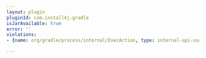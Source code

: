 ```yaml
---
layout: plugin
pluginId: com.install4j.gradle
isJarAvailable: true
error: ''
violations:
- {name: org/gradle/process/internal/ExecAction, type: internal-api-usage}

---
```

